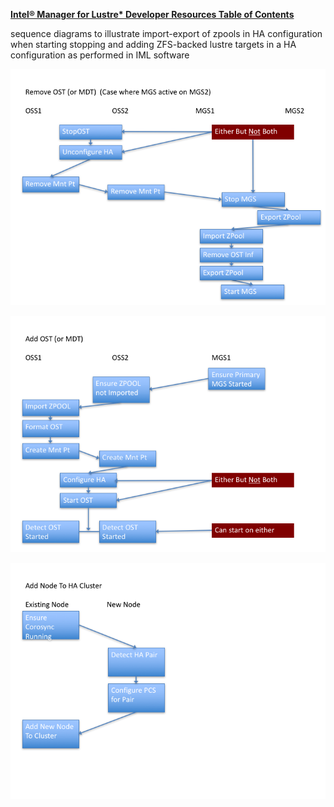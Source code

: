[**Intel® Manager for Lustre\* Developer Resources Table of Contents**](README.md)

sequence diagrams to illustrate import-export of zpools in HA configuration when starting stopping and adding ZFS-backed lustre targets in a HA configuration as performed in IML software


![Slide1](md_Graphics/IML_Lustre_Target_Sequence_Diagrams_1.png)

![Slide2](md_Graphics/IML_Lustre_Target_Sequence_Diagrams_2.png)

![Slide3](md_Graphics/IML_Lustre_Target_Sequence_Diagrams_3.png)